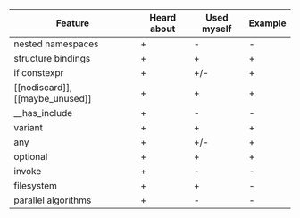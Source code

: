 | Feature | Heard about | Used myself | Example |
| - | - | - | - |
| nested namespaces | + | - | - |
| structure bindings | + | + | + |
| if constexpr | + | +/- | + |
| [[nodiscard]], [[maybe_unused]] | + | + | + |
| __has_include | + | - | - |
| variant | + | + | + |
| any | + | +/- | + |
| optional | + | + | + |
| invoke | + | - | - |
| filesystem | + | + | - |
| parallel algorithms | + | - | - |
